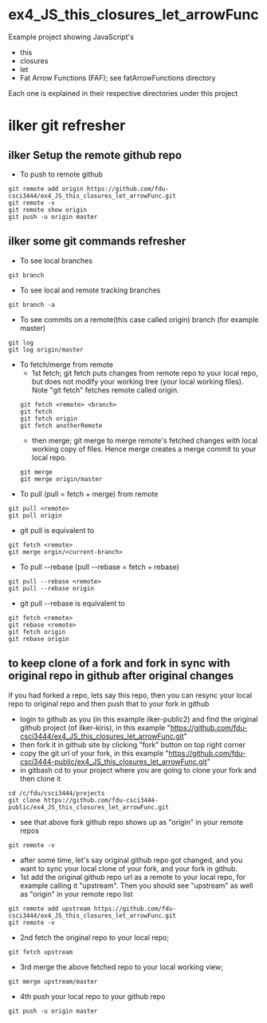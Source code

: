 # ex4_JS_this_closures_let_arrowFunc
Example project showing JavaScript's
+ this
+ closures
+ let
+ Fat Arrow Functions (FAF); see fatArrowFunctions directory

Each one is explained in their respective directories under this project

# ilker git refresher
## ilker Setup the remote github repo
+ To push to remote github
```
git remote add origin https://github.com/fdu-csci3444/ex4_JS_this_closures_let_arrowFunc.git
git remote -v
git remote show origin
git push -u origin master
```
## ilker some git commands refresher
+ To see local branches
```
git branch
```
+ To see local and remote tracking branches
```
git branch -a
```
+ To see commits on a remote(this case called origin) branch (for example master)
```
git log
git log origin/master
```
+ To fetch/merge from remote
    - 1st fetch; git fetch puts changes from remote repo to your local repo, but does not modify your working tree (your local working files). Note "git fetch" fetches remote called origin. 
    ```
    git fetch <remote> <branch>
    git fetch
    git fetch origin
    git fetch anotherRemote
    ```
    - then merge; git merge to merge remote's fetched changes with local working copy of files. Hence merge creates a merge commit to your local repo.
    ```
    git merge
    git merge origin/master
    ```
+ To pull (pull = fetch + merge) from remote
```
git pull <remote>
git pull origin
```
+ git pull <remote> is equivalent to
```
git fetch <remote>
git merge orgin/<current-branch>
```
+ To pull --rebase (pull --rebase = fetch + rebase)
```
git pull --rebase <remote>
git pull --rebase origin
```
+ git pull --rebase <remote> is equivalent to
```
git fetch <remote>
git rebase <remote>
git fetch origin
git rebase origin
```

## to keep clone of a fork and fork in sync with original repo in github after original changes
if you had forked a repo, lets say this repo, then you can resync your local repo to original repo and then push that to your fork in github
+ login to github as you (in this example ilker-public2) and find the original github project (of ilker-kiris), in this example "https://github.com/fdu-csci3444/ex4_JS_this_closures_let_arrowFunc.git"
+ then fork it in github site by clicking "fork" button on top right corner
+ copy the git url of your fork, in this example "https://github.com/fdu-csci3444-public/ex4_JS_this_closures_let_arrowFunc.git"
+ in gitbash cd to your project where you are going to clone your fork and then clone it 
```
cd /c/fdu/csci3444/projects
git clone https://github.com/fdu-csci3444-public/ex4_JS_this_closures_let_arrowFunc.git
```
+ see that above fork github repo shows up as "origin" in your remote repos
```
git remote -v
```
+ after some time, let's say original github repo got changed, and you want to sync your local clone of your fork, and your fork in github.
+ 1st add the original github repo url as a remote to your local repo, for example calling it "upstream". Then you should see "upstream" as well as "origin" in your remote repo list
```
git remote add upstream https://github.com/fdu-csci3444/ex4_JS_this_closures_let_arrowFunc.git
git remote -v
```
+ 2nd fetch the original repo to your local repo;
```
git fetch upstream
```
+ 3rd merge the above fetched repo to your local working view;
```
git merge upstream/master
```
+ 4th push your local repo to your github repo
```
git push -u origin master
```

